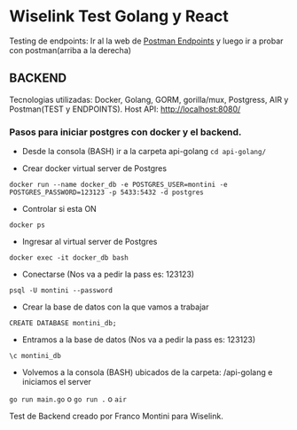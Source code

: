 # Wiselink Test Golang y React

Testing de endpoints:
Ir al la web de [Postman Endpoints](https://documenter.getpostman.com/view/22472853/VUr1GYKJ) y luego ir a probar con postman(arriba a la derecha)

## BACKEND

Tecnologias utilizadas:
Docker, Golang, GORM, gorilla/mux, Postgress, AIR y Postman(TEST y ENDPOINTS).
Host API: [http://localhost:8080/](http://localhost:8080/)

### Pasos para iniciar postgres con docker y el backend.

- Desde la consola (BASH) ir a la carpeta api-golang
  `cd api-golang/`

- Crear docker virtual server de Postgres

`docker run --name docker_db -e POSTGRES_USER=montini -e POSTGRES_PASSWORD=123123 -p 5433:5432 -d postgres`

- Controlar si esta ON

`docker ps`

- Ingresar al virtual server de Postgres

`docker exec -it docker_db bash`

- Conectarse (Nos va a pedir la pass es: 123123)

`psql -U montini --password`

- Crear la base de datos con la que vamos a trabajar

`CREATE DATABASE montini_db;`

- Entramos a la base de datos (Nos va a pedir la pass es: 123123)

`\c montini_db`

- Volvemos a la consola (BASH) ubicados de la carpeta: /api-golang e iniciamos el server

`go run main.go` o `go run .` o `air`

Test de Backend creado por Franco Montini para Wiselink.
